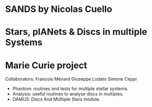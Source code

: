 # SANDS by Nicolas Cuello
# Stars, plANets &amp; Discs in multiple Systems
# Marie Curie project 

Collaborators:
Francois Ménard
Giuseppe Lodato
Simone Ceppi

- Phantom: routines and tests for multiple stellar systems.
- Analysis: useful routines to analyse discs in multiples.
- DAMUS: Discs And MUltiple Stars module.



